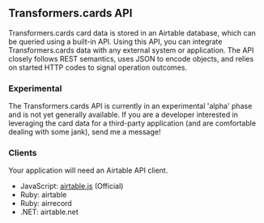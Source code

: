 ## Transformers.cards API ##

Transformers.cards card data is stored in an Airtable database, which can be queried using a built-in API. Using this API, you can integrate Transformers.cards data with any external system or application. The API closely follows REST semantics, uses JSON to encode objects, and relies on started HTTP codes to signal operation outcomes.

### Experimental ###

The Transformers.cards API is currently in an experimental 'alpha' phase and is not yet generally available. If you are a developer interested in leveraging the card data for a third-party application (and are comfortable dealing with some jank), send me a message!

### Clients ###

Your application will need an Airtable API client.

- JavaScript: [airtable.js](https://github.com/Airtable/airtable.js) (Official)
- Ruby: airtable
- Ruby: airrecord
- .NET: airtable.net
